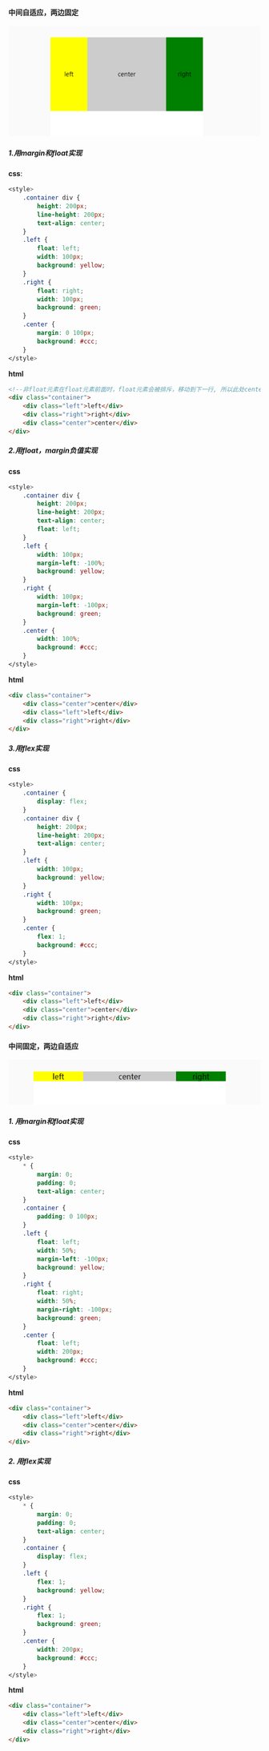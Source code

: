 #### 中间自适应，两边固定
![image](https://github.com/bear-new/picture/blob/master/mardown/2018-05-26/layout1.PNG?raw=true)
##### 1.用margin和float实现
__css__:
```css
<style>
    .container div {
        height: 200px;
        line-height: 200px;
        text-align: center;
    }
    .left {
        float: left;
        width: 100px;
        background: yellow;
    }
    .right {
        float: right;
        width: 100px;
        background: green;
    }
    .center {
        margin: 0 100px;
        background: #ccc;
    }
</style>
```
__html__
```html
<!--非float元素在float元素前面时，float元素会被排斥，移动到下一行, 所以此处center放最后-->
<div class="container">
    <div class="left">left</div>
    <div class="right">right</div>
    <div class="center">center</div>
</div>
```
##### 2.用float，margin负值实现
__css__
```css
<style>
    .container div {
        height: 200px;
        line-height: 200px;
        text-align: center;
        float: left;
    }
    .left {
        width: 100px;
        margin-left: -100%;
        background: yellow;
    }
    .right {
        width: 100px;
        margin-left: -100px;
        background: green;
    }
    .center {
        width: 100%;
        background: #ccc;
    }
</style>
```
__html__
```html
<div class="container">
    <div class="center">center</div>
    <div class="left">left</div>
    <div class="right">right</div>
</div>
```
##### 3.用flex实现
__css__
```css
<style>
    .container {
        display: flex;
    }
    .container div {
        height: 200px;
        line-height: 200px;
        text-align: center;
    }
    .left {
        width: 100px;
        background: yellow;
    }
    .right {
        width: 100px;
        background: green;
    }
    .center {
        flex: 1;
        background: #ccc;
    }
</style>
```
__html__
```html
<div class="container">
    <div class="left">left</div>
    <div class="center">center</div>
    <div class="right">right</div>
</div>
```
#### 中间固定，两边自适应
![image](https://github.com/bear-new/picture/blob/master/mardown/2018-05-26/layout2.PNG?raw=true)
##### 1. 用margin和float实现
__css__
```css
<style>
    * {
        margin: 0;
        padding: 0;
        text-align: center;
    }
    .container {
        padding: 0 100px;
    }
    .left {
        float: left;
        width: 50%;
        margin-left: -100px;
        background: yellow;
    }
    .right {
        float: right;
        width: 50%;
        margin-right: -100px;
        background: green;
    }
    .center {
        float: left;
        width: 200px;
        background: #ccc;
    }
</style>
```
__html__
```html
<div class="container">
    <div class="left">left</div>
    <div class="center">center</div>
    <div class="right">right</div>
</div>
```
##### 2. 用flex实现
__css__
```css
<style>
    * {
        margin: 0;
        padding: 0;
        text-align: center;
    }
    .container {
        display: flex;
    }
    .left {
        flex: 1;
        background: yellow;
    }
    .right {
        flex: 1;
        background: green;
    }
    .center {
        width: 200px;
        background: #ccc;
    }
</style>
```
__html__
```html
<div class="container">
    <div class="left">left</div>
    <div class="center">center</div>
    <div class="right">right</div>
</div>
```